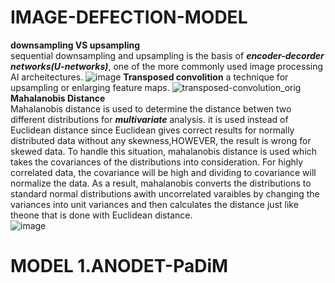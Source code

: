 # IMAGE-DEFECTION-MODEL
 **downsampling VS upsampling**</br>sequential downsampling and upsampling is the basis of _**encoder-decorder networks(U-networks)**_, one of the more commonly used image processing AI archeitectures.
 ![image](https://github.com/MiEmily/IMAGE-DEFECTION-MODEL-/assets/120063655/529d2a88-9b9a-4455-aa74-c0c1d5d8e593) **Transposed convolition** a technique for upsampling or enlarging feature maps. 
![transposed-convolution_orig](https://github.com/MiEmily/IMAGE-DEFECTION-MODEL-/assets/120063655/385c946a-6aea-4b3f-b82c-9509459da3f7)
**Mahalanobis Distance**</br>
Mahalanobis distance is used to determine the distance betwen two different distributions for _**multivariate**_ analysis. it is used instead of Euclidean distance since Euclidean gives correct results for normally distributed data without any skewness,HOWEVER, the result is wrong for skewed data. To handle this situation, mahalanobis distance is used which takes the covariances of the distributions into consideration. For highly correlated data, the covariance will be high and dividing to covariance will normalize the data. As a result, mahalanobis converts the distributions to standard normal distributions awith uncorrelated varaibles by changing the variances into unit variances and then calculates the distance just like theone that is done with Euclidean distance.  
![image](https://github.com/MiEmily/IMAGE-DEFECTION-MODEL-/assets/120063655/67840e48-8609-48c1-90e9-28c2f5748b56)
# MODEL 1.ANODET-PaDiM 
